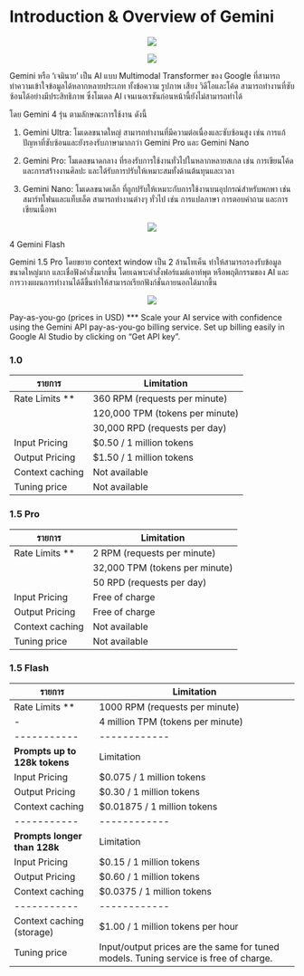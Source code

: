 # Introduction & Overview of Gemini

<p align="center" width="100%">
    <img  src="https://storage.googleapis.com/gweb-uniblog-publish-prod/images/Gemini_SS.width-1300.jpg
    "> 
</p>

<p align="center" width="100%">
    <img  src="https://bucket.ex10.tech/images/97f43c71-6d2c-11ef-ab4d-0242ac12000e/originalContentUrl.png
    "> 

Gemini หรือ ‘เจมินาย’ เป็น AI แบบ Multimodal Transformer ของ Google ที่สามารถทำความเข้าใจข้อมูลได้หลากหลายประเภท ทั้งข้อความ รูปภาพ เสียง วิดีโอและโค้ด สามารถทำงานที่ซับซ้อนได้อย่างมีประสิทธิภาพ ซึ่งโมเดล AI เจนเนอเรชันก่อนหน้านี้ยังไม่สามารถทำได้

โดย Gemini 4 รุ่น ตามลักษณะการใช้งาน ดังนี้

1. Gemini Ultra: โมเดลขนาดใหญ่ สามารถทำงานที่มีความต่อเนื่องและซับซ้อนสูง เช่น การแก้ปัญหาที่ซับซ้อนและยังรองรับภาษามากกว่า Gemini Pro และ Gemini Nano

2. Gemini Pro: โมเดลขนาดกลาง ที่รองรับการใช้งานทั่วไปในหลากหลายสเกล เช่น การเขียนโค้ดและการสร้างงานศิลปะ และได้รับการปรับให้เหมาะสมทั้งด้านต้นทุนและเวลา

3. Gemini Nano: โมเดลขนาดเล็ก ที่ถูกปรับให้เหมาะกับการใช้งานบนอุปกรณ์สำหรับพกพา เช่น สมาร์ทโฟนและแท็บเล็ต สามารถทำงานต่างๆ ทั่วไป เช่น การแปลภาษา การตอบคำถาม และการเขียนเนื้อหา

<p align="center" width="100%">
    <img  src="https://bucket.mlcdn.com/a/2190/2190865/images/b483d5c433c88d0f81889665b48a78eb32d82509.png
    "> 
</p>

4 Gemini Flash

Gemini 1.5 Pro โดยขยาย context window เป็น 2 ล้านโทเค็น ทำให้สามารถรองรับข้อมูลขนาดใหญ่มาก และเชื่อฟังคำสั่งมากขึ้น โดยเฉพาะคำสั่งฟอร์แมต์เอาท์พุต หรือพฤติกรรมของ AI และการวางแผนการทำงานได้ดีขึ้นทำให้สามารถเรียกฟังก์ชั่นภายนอกได้มากขึ้น

<p align="center" width="100%">
    <img  src="https://www.blognone.com/sites/default/files/externals/d4ebdd088020c07ba1c46b31c704ed18.png
    "> 
</p>


Pay-as-you-go (prices in USD) ***
Scale your AI service with confidence using the Gemini API pay-as-you-go billing service. Set up billing easily in Google AI Studio by clicking on “Get API key”.

### 1.0
| **รายการ**| Limitation|                 
|-----------|------------|
|Rate Limits **     | 360 RPM (requests per minute)|
|                  |120,000 TPM (tokens per minute)|
|                  |30,000 RPD (requests per day)|
|Input Pricing      |$0.50 / 1 million tokens|
|Output Pricing     |$1.50 / 1 million tokens|   
|Context caching    |Not available|
|Tuning price       |Not available|

### 1.5 Pro
| **รายการ**| Limitation|                 
|-----------|------------|
|Rate Limits **     |2 RPM (requests per minute)|
|                 |32,000 TPM (tokens per minute)|
|                  |50 RPD (requests per day)|
|Input Pricing      |Free of charge|
|Output Pricing     |Free of charge|   
|Context caching    |Not available|
|Tuning price       |Not available|

### 1.5 Flash
| **รายการ**| Limitation|                 
|-----------|------------|
|Rate Limits **     |1000 RPM (requests per minute)|
| -                 |4 million TPM (tokens per minute)|
|-----------|------------|
| **Prompts up to 128k tokens**| Limitation|          
|Input Pricing      |$0.075 / 1 million tokens|
|Output Pricing     |$0.30 / 1 million tokens|   
|Context caching    |$0.01875 / 1 million tokens|
|-----------|------------|
| **Prompts longer than 128k**| Limitation|                 
|Input Pricing      |$0.15 / 1 million tokens|
|Output Pricing     |$0.60 / 1 million tokens|   
|Context caching    |$0.0375 / 1 million tokens|
|-----------|------------|
|Context caching (storage)| $1.00 / 1 million tokens per hour|
|Tuning price|Input/output prices are the same for tuned models. Tuning service is free of charge.|